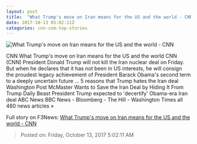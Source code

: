 ```yaml
---
layout: post
title:  "What Trump's move on Iran means for the US and the world - CNN"
date: 2017-10-13 05:02:11Z
categories: cnn-com-top-stories
---
```


![What Trump's move on Iran means for the US and the world - CNN](http://i2.cdn.cnn.com/cnnnext/dam/assets/171012125507-02-trump-health-care-1012-super-tease.jpg)

CNN What Trump's move on Iran means for the US and the world CNN (CNN) President Donald Trump will not kill the Iran nuclear deal on Friday. But when he declares that it has not been in US interests, he will consign the proudest legacy achievement of President Barack Obama's second term to a deeply uncertain future ... 5 reasons that Trump hates the Iran deal Washington Post McMaster Wants to Save the Iran Deal by Hiding It From Trump Daily Beast President Trump expected to 'decertify' Obama-era Iran deal ABC News BBC News - Bloomberg - The Hill - Washington Times all 480 news articles »


Full story on F3News: [What Trump's move on Iran means for the US and the world - CNN](http://www.f3nws.com/n/k2ujzE)

> Posted on: Friday, October 13, 2017 5:02:11 AM
